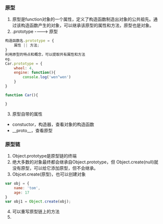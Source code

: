 ### 原型
1. 原型是function对象的一个属性，定义了构造函数制造出对象的公共祖先。通过该构造函数产生的对象，可以继承该原型的属性和方法，原型也是对象。
2. .prototype ----> 原型
````javascript
构造函数名.prototype = { 
    属性 || 方法;
}
利用原型的特点和概念，可以提取共有属性和方法
eg.
Car.prototype = {
    wheel: 4,
    engine: function(){
        console.log('wen^wen')
    }
}

function Car(){

}
````
3. 原型自带的属性
* constuctor，构造器，查看对象的构造函数
* \_\_proto\_\_，查看原型
### 原型链
1. Object.prototype是原型链的终端
2. 绝大多数的对象最终都会继承自Object.prototype，但
Object.create(null)就没有原型，可以给它添加原型，但不会继承。
3. Objcet.create(原型)，也可以创建对象
````javascript
var obj = {
    name: 'tom',
    age: 17
}
var obj1 = Object.create(obj);
````
4. 可以重写原型链上的方法
5. 